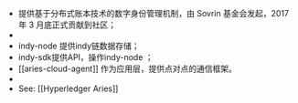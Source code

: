 - 提供基于分布式账本技术的数字身份管理机制，由 Sovrin 基金会发起，2017 年 3 月底正式贡献到社区；
-
- indy-node 提供indy链数据存储；
- indy-sdk提供API，操作indy-node ；
- [[aries-cloud-agent]] 作为应用层，提供点对点的通信框架。
-
- See: [[Hyperledger Aries]]